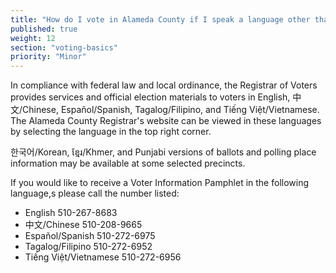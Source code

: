 ```yaml
---
title: "How do I vote in Alameda County if I speak a language other than English?"
published: true
weight: 12
section: "voting-basics"
priority: "Minor"
---
```


In compliance with federal law and local ordinance, the Registrar of Voters provides services and official election materials to voters in English, 中文/Chinese, Español/Spanish, Tagalog/Filipino, and Tiếng Việt/Vietnamese. The Alameda County Registrar's website can be viewed in these languages by selecting the language in the top right corner.  

한국어/Korean, ខ្មែរ/Khmer, and Punjabi versions of ballots and polling place information may be available at some selected precincts.  

If you would like to receive a Voter Information Pamphlet in the following language,s please call the number listed:  
- English 510-267-8683  
- 中文/Chinese 510-208-9665  
- Español/Spanish 510-272-6975  
- Tagalog/Filipino 510-272-6952  
- Tiếng Việt/Vietnamese 510-272-6956  